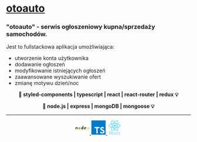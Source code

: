 # [otoauto]

### "otoauto" - serwis ogłoszeniowy kupna/sprzedaży samochodów.
Jest to fullstackowa aplikacja umożliwiająca:
- utworzenie konta użytkownika
- dodawanie ogłoszeń
- modyfikowanie istniejących ogłoszeń
- zaawansowane wyszukiwanie ofert
- zmianę motywu dzień/noc

**<p align="center"> :wrench: styled-components | typescript | react | react-router | redux :bulb: </p>**
**<p align="center"> :wrench: node.js | express | mongoDB | mongoose :bulb: </p>**

[otoauto]: <https://otoauto-website.netlify.app//>

<hr>
<p align="center">
 <a href="https://nodejs.org" target="_blank" rel="noreferrer"> <img src="https://raw.githubusercontent.com/devicons/devicon/master/icons/nodejs/nodejs-original-wordmark.svg" alt="nodejs" width="40" height="40"/> </a>
<a href="https://www.typescriptlang.org/" target="_blank" rel="noreferrer"> <img src="https://raw.githubusercontent.com/devicons/devicon/master/icons/typescript/typescript-original.svg" alt="typescript" width="40" height="40"/> </a>
 <a href="https://reactjs.org/" target="_blank" rel="noreferrer"> <img src="https://raw.githubusercontent.com/devicons/devicon/master/icons/react/react-original-wordmark.svg" alt="react" width="40" height="40"/> </a>
</p>
